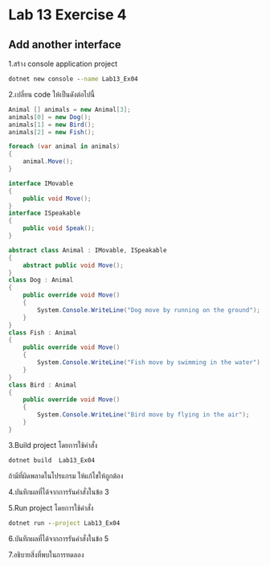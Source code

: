 # Lab 13 Exercise 4

## Add another interface

1.สร้าง console application project

```cmd
dotnet new console --name Lab13_Ex04
```

2.เปลี่ยน code ให้เป็นดังต่อไปนี้

```cs
Animal [] animals = new Animal[3];
animals[0] = new Dog();
animals[1] = new Bird();
animals[2] = new Fish();

foreach (var animal in animals)
{
    animal.Move();
}

interface IMovable
{
    public void Move();
}
interface ISpeakable
{
    public void Speak();
}

abstract class Animal : IMovable, ISpeakable
{
    abstract public void Move();
}
class Dog : Animal
{
    public override void Move()
    {
        System.Console.WriteLine("Dog move by running on the ground");
    }
}
class Fish : Animal
{
    public override void Move()
    {
        System.Console.WriteLine("Fish move by swimming in the water");
    }
}
class Bird : Animal
{
    public override void Move()
    {
        System.Console.WriteLine("Bird move by flying in the air");
    }
}

```

3.Build project โดยการใช้คำสั่ง

```cmd
dotnet build  Lab13_Ex04
```

ถ้ามีที่ผิดพลาดในโปรแกรม ให้แก้ไขให้ถูกต้อง

4.บันทึกผลที่ได้จากการรันคำสั่งในข้อ 3

5.Run project โดยการใช้คำสั่ง

```cmd
dotnet run --project Lab13_Ex04
```

6.บันทึกผลที่ได้จากการรันคำสั่งในข้อ 5

7.อธิบายสิ่งที่พบในการทดลอง
